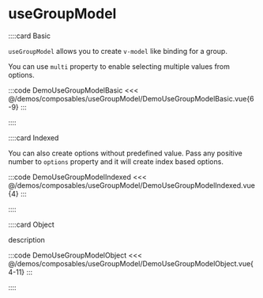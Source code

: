 # useGroupModel

<!-- 👉 Basic -->
::::card Basic

`useGroupModel` allows you to create `v-model` like binding for a group.

You can use `multi` property to enable selecting multiple values from options.

:::code DemoUseGroupModelBasic
<<< @/demos/composables/useGroupModel/DemoUseGroupModelBasic.vue{6-9}
:::

::::

<!-- 👉 Indexed -->
::::card Indexed

You can also create options without predefined value. Pass any positive number to `options` property and it will create index based options.

:::code DemoUseGroupModelIndexed
<<< @/demos/composables/useGroupModel/DemoUseGroupModelIndexed.vue{4}
:::

::::

<!-- 👉 Object -->
::::card Object

description

:::code DemoUseGroupModelObject
<<< @/demos/composables/useGroupModel/DemoUseGroupModelObject.vue{4-11}
:::

::::
